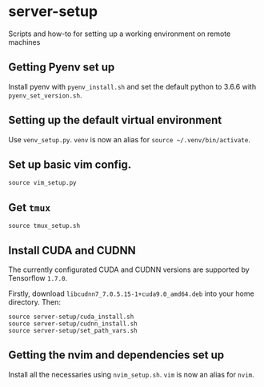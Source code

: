 # server-setup
Scripts and how-to for setting up a working environment on remote machines

## Getting Pyenv set up
Install pyenv with `pyenv_install.sh` and set the default python to 3.6.6 with `pyenv_set_version.sh`.

## Setting up the default virtual environment
Use `venv_setup.py`. `venv` is now an alias for `source ~/.venv/bin/activate`.

## Set up basic vim config.
```
source vim_setup.py
```

## Get `tmux`
```
source tmux_setup.sh
```

## Install CUDA and CUDNN
The currently configurated CUDA and CUDNN versions are supported by Tensorflow `1.7.0`.

Firstly, download `libcudnn7_7.0.5.15-1+cuda9.0_amd64.deb` into your home directory. Then:
```
source server-setup/cuda_install.sh
source server-setup/cudnn_install.sh
source server-setup/set_path_vars.sh
```

## Getting the nvim and dependencies set up
Install all the necessaries using `nvim_setup.sh`. `vim` is now an alias for
`nvim`.
